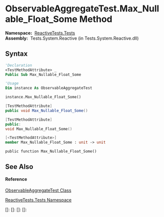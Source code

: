 # ObservableAggregateTest.Max\_Nullable\_Float\_Some Method

**Namespace:**  [ReactiveTests.Tests](ReactiveTests.Tests\ReactiveTests.Tests.md)  
**Assembly:**  Tests.System.Reactive (in Tests.System.Reactive.dll)

## Syntax

```vb
'Declaration
<TestMethodAttribute> _
Public Sub Max_Nullable_Float_Some
```

```vb
'Usage
Dim instance As ObservableAggregateTest

instance.Max_Nullable_Float_Some()
```

```csharp
[TestMethodAttribute]
public void Max_Nullable_Float_Some()
```

```c++
[TestMethodAttribute]
public:
void Max_Nullable_Float_Some()
```

```fsharp
[<TestMethodAttribute>]
member Max_Nullable_Float_Some : unit -> unit 
```

```jscript
public function Max_Nullable_Float_Some()
```

## See Also

#### Reference

[ObservableAggregateTest Class](ObservableAggregateTest\ObservableAggregateTest.md)

[ReactiveTests.Tests Namespace](ReactiveTests.Tests\ReactiveTests.Tests.md)

[]: 
[]: 
[]: 
[]: 